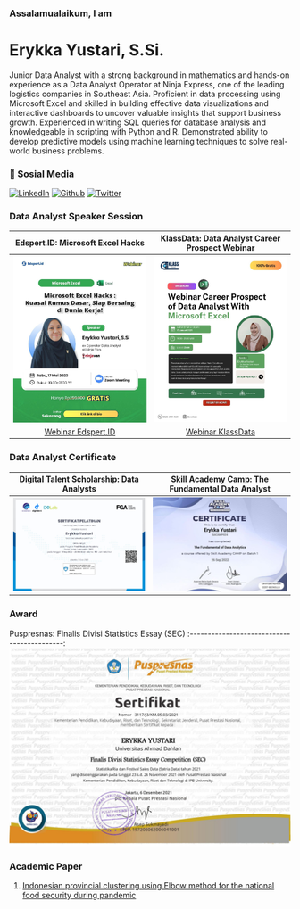 ### Assalamualaikum, I am
# Erykka Yustari, S.Si.

Junior Data Analyst with a strong background in mathematics and hands-on experience as a Data Analyst Operator at Ninja Express, one of the leading logistics companies in Southeast Asia. Proficient in data processing using Microsoft Excel and skilled in building effective data visualizations and interactive dashboards to uncover valuable insights that support business growth. Experienced in writing SQL queries for database analysis and knowledgeable in scripting with Python and R. Demonstrated ability to develop predictive models using machine learning techniques to solve real-world business problems.


### 📱 Sosial Media
<p>
  <a href="https://www.linkedin.com/in/erykka-yustari-1b88a1190/" target="_blank"><img alt="LinkedIn" src="https://img.shields.io/badge/linkedin-%230077B5.svg?&style=for-the-badge&logo=linkedin&logoColor=white" /></a>
  <a href="https://github.com/Erykka" target="_blank"><img alt="Github" src="https://img.shields.io/badge/GitHub-%2312100E.svg?&style=for-the-badge&logo=Github&logoColor=white" /></a>
  <a href="https://twitter.com/Erykka_ystr" target="_blank"><img alt="Twitter" src="https://img.shields.io/badge/twitter-%231DA1F2.svg?&style=for-the-badge&logo=twitter&logoColor=white" /></a>
</p>

### Data Analyst Speaker Session

Edspert.ID: Microsoft Excel Hacks           | KlassData: Data Analyst Career Prospect Webinar 
:-------------------------:|:-------------------------:
![](https://raw.githubusercontent.com/Erykka/Erykka/main/1684144215393.jpg) |![](https://raw.githubusercontent.com/Erykka/Erykka/main/photo_6337108603709800904_y.jpg)
[Webinar Edspert.ID](https://www.linkedin.com/posts/erykka-yustari-1b88a1190_microsoftexcel-microsoftexceltraining-webinarexcel-activity-7063812828507369472-TRvW?utm_source=share&utm_medium=member_desktop&rcm=ACoAACz7UdwB6EluBsgTIHJNCq79NkqbMJCi5YU) | [Webinar KlassData](https://www.instagram.com/p/DEv2nowzdIj/?igsh=M2s0ODhreWhhbmVk)

### Data Analyst Certificate

Digital Talent Scholarship: Data Analysts     | Skill Academy Camp: The Fundamental Data Analyst  
:-------------------------------------------:|:-----------------------------------------------:
![](https://raw.githubusercontent.com/Erykka/Erykka/main/ErykkaFGA-certificate.png) |![](https://raw.githubusercontent.com/Erykka/Erykka/main/ErykkaRG-certificate.png)

### Award
Puspresnas: Finalis Divisi Statistics Essay (SEC) 
:-------------------------------------------:
![](https://raw.githubusercontent.com/Erykka/Erykka/main/ErykkaSECFinalist-certificate.png)


### Academic Paper
1. [Indonesian provincial clustering using Elbow method for the national food security during pandemic](https://journal2.uad.ac.id/index.php/BAMME/article/view/6166)
<!--
**Erykka/Erykka** is a ✨ _special_ ✨ repository because its `README.md` (this file) appears on your GitHub profile.

Here are some ideas to get you started:

- 🔭 I’m currently working on ...
- 🌱 I’m currently learning ...
- 👯 I’m looking to collaborate on ...
- 🤔 I’m looking for help with ...
- 💬 Ask me about ...
- 📫 How to reach me: ...
- 😄 Pronouns: ...
- ⚡ Fun fact: ...
-->
